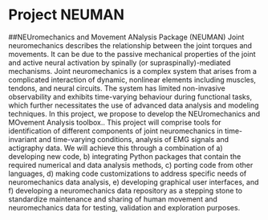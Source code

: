 # Project NEUMAN
##NEUromechanics and Movement ANalysis Package (NEUMAN)
Joint neuromechanics describes the relationship between the joint torques and movements. It can be due to the passive mechanical properties of the joint and active neural activation by spinally (or supraspinally)-mediated mechanisms. Joint neuromechanics is a complex system that arises from a complicated interaction of dynamic, nonlinear elements including muscles, tendons, and neural circuits. The system has limited non-invasive observability and exhibits time-varying behaviour during functional tasks, which further necessitates the use of advanced data analysis and modeling techniques.
In this project, we propose to develop the NEUromechanics and MOvement Analysis toolbox.. This project will comprise tools for identification of different components of joint neuromechanics in time-invariant and time-varying conditions, analysis of EMG signals and actigraphy data. We will achieve this through a combination of 
  a) developing new code,
  b) integrating Python packages that contain the required numerical and data analysis methods, 
  c) porting code from other languages,
  d) making code customizations to address specific needs of neuromechanics data analysis, 
  e) developing graphical user interfaces, and 
  f) developing a neuromechanics data repository as a stepping stone to standardize maintenance and sharing of human movement and neuromechanics data for testing, validation and exploration purposes. 


